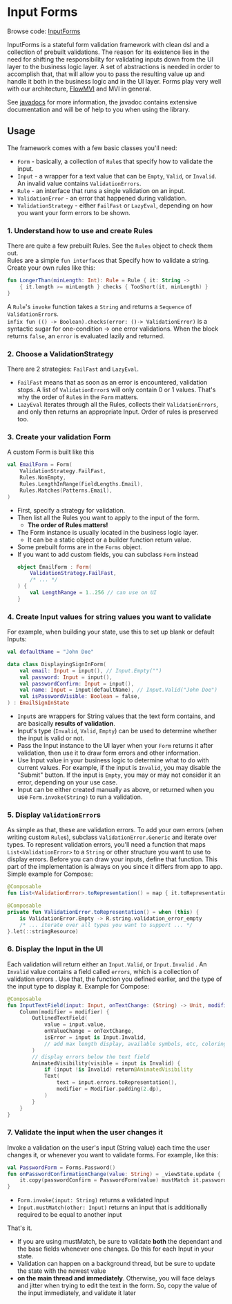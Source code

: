 # Input Forms

Browse
code: [InputForms](https://github.com/respawn-app/kmmutils/tree/master/inputforms/src/commonMain/kotlin/pro/respawn/kmmutils/inputforms)

InputForms is a stateful form validation framework with clean dsl and a collection of prebuilt validations.
The reason for its existence lies in the need for shifting the responsibility for validating inputs down from the UI
layer to the business logic layer. A set of abstractions is needed in order to accomplish that, that will allow you to
pass the resulting value up and handle it both in the business logic and in the UI layer.
Forms play very well with our architecture, [FlowMVI](https://opensource.respawn.pro/FlowMVI) and MVI in general.

See [javadocs](https://opensource.respawn.pro/kmmutils/javadocs) for more information, the javadoc contains extensive
documentation and will be of help to you when using the library.

## Usage

The framework comes with a few basic classes you'll need:

- `Form` - basically, a collection of `Rule`s that specify how to validate the input.
- `Input` - a wrapper for a text value that can be `Empty`, `Valid`, or `Invalid`. An invalid value
  contains `ValidationErrors`.
- `Rule` - an interface that runs a single validation on an input.
- `ValidationError` - an error that happened during validation.
- `ValidationStrategy` - either `FailFast` or `LazyEval`, depending on how you want your form errors to be shown.

### 1. Understand how to use and create Rules

There are quite a few prebuilt Rules. See the `Rules` object to check them out.  
Rules are a simple `fun interface`s that Specify how to validate a string.  
Create your own rules like this:

```kotlin
fun LongerThan(minLength: Int): Rule = Rule { it: String ->
    { it.length >= minLength } checks { TooShort(it, minLength) }
}
```

A `Rule`'s `invoke` function takes a `String` and returns a `Sequence` of `ValidationError`s.  
`infix fun (() -> Boolean).checks(error: ()-> ValidationError)` is a syntactic sugar for one-condition -> one error
validations. When the block returns `false`, an `error` is evaluated lazily and returned.

### 2. Choose a ValidationStrategy

There are 2 strategies: `FailFast` and `LazyEval`.

- `FailFast` means that as soon as an error is encountered, validation stops. A list of `ValidationError`s will only
  contain 0 or 1 values. That's why the order of `Rule`s in the `Form` matters.
- `LazyEval` iterates through all the Rules, collects their `ValidationErrors`, and only then returns an appropriate
  Input. Order of rules is preserved too.

### 3. Create your validation Form

A custom Form is built like this

```kotlin
val EmailForm = Form(
    ValidationStrategy.FailFast,
    Rules.NonEmpty,
    Rules.LengthInRange(FieldLengths.Email),
    Rules.Matches(Patterns.Email),
)
```

* First, specify a strategy for validation.
* Then list all the Rules you want to apply to the input of the form.
    * **The order of Rules matters!**
* The Form instance is usually located in the business logic layer.
    * It can be a static object or a builder function return value.
* Some prebuilt forms are in the `Forms` object.
* If you want to add custom fields, you can subclass `Form` instead
    ```kotlin
    object EmailForm : Form(
        ValidationStrategy.FailFast,
        /* ... */
    ) {
        val LengthRange = 1..256 // can use on UI
    }
   ```
### 4. Create Input values for string values you want to validate

For example, when building your state, use this to set up blank or default Inputs:

```kotlin
val defaultName = "John Doe"

data class DisplayingSignInForm(
    val email: Input = input(), // Input.Empty("")
    val password: Input = input(),
    val passwordConfirm: Input = input(),
    val name: Input = input(defaultName), // Input.Valid("John Doe")
    val isPasswordVisible: Boolean = false,
) : EmailSignInState
```

* `Input`s are wrappers for String values that the text form contains, and are basically **results of validation**.
* Input's type (`Invalid`, `Valid`, `Empty`) can be used to determine whether the input is valid or not.
* Pass the Input instance to the UI layer when your `Form` returns it after validation, then use it to draw form errors
  and other information.
* Use Input value in your business logic to determine what to do with current values. For example, if the input
  is `Invalid`, you may disable the "Submit" button. If the input is `Empty`, you may or may not consider it an error,
  depending on your use case.
* Input can be either created manually as above, or returned when you use `Form.invoke(String)` to run a validation.

### 5. Display `ValidationError`s

As simple as that, these are validation errors.
To add your own errors (when writing custom `Rule`s), subclass `ValidationError.Generic` and iterate over types.
To represent validation errors, you'll need a function that maps `List<ValidationError>` to a `String` or other
structure you want to use to display errors. Before you can draw your inputs, define that function.
This part of the implementation is always on you since it differs from app to app.
Simple example for Compose:

```kotlin
@Composable
fun List<ValidationError>.toRepresentation() = map { it.toRepresentation() }.joinToString("\n")

@Composable
private fun ValidationError.toRepresentation() = when (this) {
    is ValidationError.Empty -> R.string.validation_error_empty
    /* ... iterate over all types you want to support ... */
}.let(::stringResource)
```

### 6. Display the Input in the UI

Each validation will return either an `Input.Valid`, or `Input.Invalid` . An `Invalid` value contains a field
called `errors`, which is a collection of validation errors . Use that, the function you defined earlier, and the type
of the input type to display it. Example for Compose:

```kotlin
@Composable
fun InputTextField(input: Input, onTextChange: (String) -> Unit, modifier: Modifier = Modifier) {
    Column(modifier = modifier) {
        OutlinedTextField(
            value = input.value,
            onValueChange = onTextChange,
            isError = input is Input.Invalid,
            // add max length display, available symbols, etc, coloring as needed.
        )
        // display errors below the text field
        AnimatedVisibility(visible = input is Invalid) {
            if (input !is Invalid) return@AnimatedVisibility
            Text(
                text = input.errors.toRepresentation(),
                modifier = Modifier.padding(2.dp),
            )
        }
    }
}
```

### 7. Validate the input when the user changes it

Invoke a validation on the user's input (String value) each time the user changes it, or whenever you want to validate
forms. For example, like this:

```kotlin
val PasswordForm = Forms.Password()
fun onPasswordConfirmationChange(value: String) = _viewState.update {
    it.copy(passwordConfirm = PasswordForm(value) mustMatch it.password)
}
```

- `Form.invoke(input: String)` returns a validated Input
- `Input.mustMatch(other: Input)` returns an input that is additionally required to be equal to another input

That's it.

* If you are using mustMatch, be sure to validate **both** the dependant and the base fields whenever one
  changes. Do this for each Input in your state.
* Validation can happen on a background thread, but be sure to update the state with the newest value
* **on the main thread and immediately**. Otherwise, you will face delays and jitter when trying to edit the text in the
  form. So, copy the value of the input immediately, and validate it later
